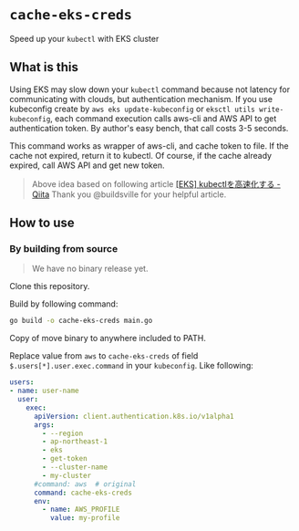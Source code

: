 # `cache-eks-creds`

Speed up your `kubectl` with EKS cluster

## What is this

Using EKS may slow down your `kubectl` command because not latency for communicating with clouds, but authentication mechanism.
If you use kubeconfig create by `aws eks update-kubeconfig` or `eksctl utils write-kubeconfig`, each command execution calls aws-cli and AWS API to get authentication token.
By author's easy bench, that call costs 3-5 seconds.

This command works as wrapper of aws-cli, and cache token to file.
If the cache not expired, return it to kubectl.
Of course, if the cache already expired, call AWS API and get new token.

> Above idea based on following article
> [[EKS] kubectlを高速化する - Qiita](https://qiita.com/masahata/items/e76ed2c91eeaa095d7c7)
> Thank you @buildsville for your helpful article.

## How to use

### By building from source

> We have no binary release yet.

Clone this repository.

Build by following command:

```sh
go build -o cache-eks-creds main.go
```

Copy of move binary to anywhere included to PATH.

Replace value from `aws` to `cache-eks-creds` of field `$.users[*].user.exec.command` in your `kubeconfig`.
Like following:

```yaml
users:
- name: user-name
  user:
    exec:
      apiVersion: client.authentication.k8s.io/v1alpha1
      args:
        - --region
        - ap-northeast-1
        - eks
        - get-token
        - --cluster-name
        - my-cluster
      #command: aws  # original
      command: cache-eks-creds
      env:
        - name: AWS_PROFILE
          value: my-profile
```
